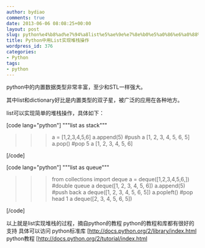 ```yaml
---
author: bydiao
comments: true
date: 2013-06-06 08:08:25+00:00
layout: post
slug: python%e4%b8%ad%e7%94%a8list%e5%ae%9e%e7%8e%b0%e5%a0%86%e6%a0%88%e6%93%8d%e4%bd%9c
title: Python中用List实现堆栈操作
wordpress_id: 376
categories:
- Python
tags:
- python
---
```


python中的内置数据类型非常丰富，至少和STL一样强大。

其中list和dictionary好比是内置类型的双子星，被广泛的应用在各种地方。

list可以实现简单的堆栈操作，具体如下：

[code lang="python"]
"""list as stack"""

>>> a = [1,2,3,4,5,6]
>>> a.append(5)   #push
>>> a
[1, 2, 3, 4, 5, 6, 5]
>>> a.pop()       #pop
5
>>> a
[1, 2, 3, 4, 5, 6]
>>> 
[/code]

[code lang="python"]
"""list as queue"""
>>> from collections import deque
>>> a = deque([1,2,3,4,5,6,])  #double queue
>>> a
deque([1, 2, 3, 4, 5, 6])
>>> a.append(5)               #push back
>>> a
deque([1, 2, 3, 4, 5, 6, 5])
>>> a.popleft()              #pop head
1
>>> a
deque([2, 3, 4, 5, 6, 5])
>>> 
[/code]

以上就是list实现堆栈的过程，摘自python的教程
python的教程和库都有很好的支持
具体可以访问
python标准库
[http://docs.python.org/2/library/index.html
python教程
[http://docs.python.org/2/tutorial/index.html

